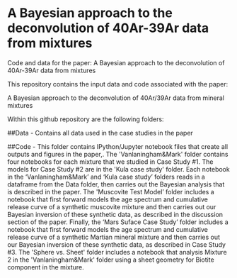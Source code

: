 # A Bayesian approach to the deconvolution of 40Ar-39Ar data from mixtures
Code and data for the paper:   A Bayesian approach to the deconvolution of 40Ar-39Ar data from mixtures


This repository contains the input data and code associated with the paper:

A Bayesian approach to the deconvolution of 40Ar/39Ar data from mineral mixtures

Within this github repository are the following folders:

##Data - Contains all data used in the case studies in the paper

##Code - This folder contains IPython/Jupyter notebook files that create all outputs and figures in the paper,. The 'Vanlaningham&Mark' folder contains four notebooks for each mixture that we studied in Case Study #1. The models for Case Study #2 are in the 'Kula case study' folder. Each notebook in the ‘Vanlaningham&Mark’ and ‘Kula case study’ folders reads in a dataframe from the Data folder, then carries out the Bayesian analysis that is described in the paper. The 'Muscovite Test Model’ folder includes a notebook that first forward models the age spectrum and cumulative release curve of a synthetic muscovite mixture and then carries out our Bayesian inversion of these synthetic data, as described in the discussion section of the paper. Finally, the ‘Mars Suface Case Study’ folder includes a notebook that first forward models the age spectrum and cumulative release curve of a synthetic Martian mineral mixture and then carries out our Bayesian inversion of these synthetic data, as described in Case Study #3. The 'Sphere vs. Sheet' folder includes a notebook that analysis Mixture 2 in the 'Vanlaningham&Mark' folder using a sheet geometry for Biotite component in the mixture. 
